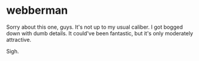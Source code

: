 # webberman

Sorry about this one, guys. It's not up to my usual caliber. I got bogged down with dumb details. It could've been fantastic, but it's only moderately attractive.

Sigh.
